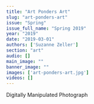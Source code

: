 ```yaml
---
title: "Art Ponders Art"
slug: "art-ponders-art"
issue: "Spring"
issue_full_name: "Spring 2019"
year: "2019"
date: "2019-03-01"
authors: ['Suzanne Zeller']
section: "art"
audio: []
main_image: ""
banner_image: ""
images: ['art-ponders-art.jpg']
videos: []
---
```

Digitally Manipulated Photograph

